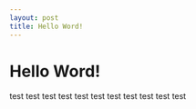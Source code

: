 ```yaml
---
layout: post
title: Hello Word!
---
```


# Hello Word! 

test
test
test
test
test
test
test
test
test
test
test
